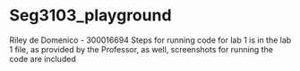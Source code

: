 # Seg3103_playground
Riley de Domenico - 300016694
Steps for running code for lab 1 is in the lab 1 file, as provided by the Professor, as well, screenshots for running the code are included
